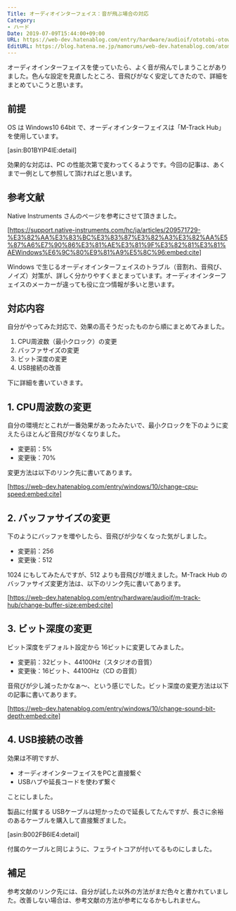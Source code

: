 ```yaml
---
Title: オーディオインターフェイス：音が飛ぶ場合の対応
Category:
- ハード
Date: 2019-07-09T15:44:00+09:00
URL: https://web-dev.hatenablog.com/entry/hardware/audioif/ototobi-otoware
EditURL: https://blog.hatena.ne.jp/mamorums/web-dev.hatenablog.com/atom/entry/17680117127209489720
---
```


オーディオインターフェイスを使っていたら、よく音が飛んでしまうことがありました。色んな設定を見直したところ、音飛びがなく安定してきたので、詳細をまとめていこうと思います。


## 前提
OS は Windows10 64bit で、オーディオインターフェイスは「M-Track Hub」を使用しています。

[asin:B01BYIP4IE:detail]

効果的な対応は、PC の性能次第で変わってくるようです。今回の記事は、あくまで一例として参照して頂ければと思います。


## 参考文献
Native Instruments さんのページを参考にさせて頂きました。

[https://support.native-instruments.com/hc/ja/articles/209571729-%E3%82%AA%E3%83%BC%E3%83%87%E3%82%A3%E3%82%AA%E5%87%A6%E7%90%86%E3%81%AE%E3%81%9F%E3%82%81%E3%81%AEWindows%E6%9C%80%E9%81%A9%E5%8C%96:embed:cite]

Windows で生じるオーディオインターフェイスのトラブル（音割れ、音飛び、ノイズ）対策が、詳しく分かりやすくまとまっています。オーディオインターフェイスのメーカーが違っても役に立つ情報が多いと思います。


## 対応内容
自分がやってみた対応で、効果の高そうだったものから順にまとめてみました。

1. CPU周波数（最小クロック）の変更
2. バッファサイズの変更
3. ビット深度の変更
4. USB接続の改善

下に詳細を書いていきます。


## 1. CPU周波数の変更
自分の環境だとこれが一番効果があったみたいで、最小クロックを下のように変えたらほとんど音飛びがなくなりました。

- 変更前：5%
- 変更後：70%

変更方法は以下のリンク先に書いてあります。

[https://web-dev.hatenablog.com/entry/windows/10/change-cpu-speed:embed:cite]


## 2. バッファサイズの変更
下のようにバッファを増やしたら、音飛びが少なくなった気がしました。

- 変更前：256
- 変更後：512

1024 にもしてみたんですが、512 よりも音飛びが増えました。M-Track Hub のバッファサイズ変更方法は、以下のリンク先に書いてあります。

[https://web-dev.hatenablog.com/entry/hardware/audioif/m-track-hub/change-buffer-size:embed:cite]


## 3. ビット深度の変更
ビット深度をデフォルト設定から 16ビットに変更してみました。

- 変更前：32ビット、44100Hz（スタジオの音質）
- 変更後：16ビット、44100Hz（CD の音質）

音飛びが少し減ったかなぁ～、という感じでした。ビット深度の変更方法は以下の記事に書いてあります。

[https://web-dev.hatenablog.com/entry/windows/10/change-sound-bit-depth:embed:cite]


## 4. USB接続の改善
効果は不明ですが、

- オーディオインターフェイスをPCと直接繋ぐ
- USBハブや延長コードを使わず繋ぐ

ことにしました。

製品に付属する USBケーブルは短かったので延長してたんですが、長さに余裕のあるケーブルを購入して直接繋ぎました。

[asin:B002FB6IE4:detail]

付属のケーブルと同じように、フェライトコアが付いてるものにしました。


## 補足
参考文献のリンク先には、自分が試した以外の方法がまだ色々と書かれていました。改善しない場合は、参考文献の方法が参考になるかもしれません。
